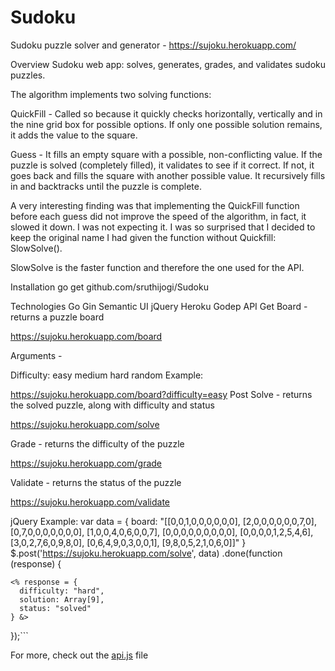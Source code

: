 # Sudoku
Sudoku puzzle solver and generator - https://sujoku.herokuapp.com/

Overview
Sudoku web app: solves, generates, grades, and validates sudoku puzzles.

The algorithm implements two solving functions:

QuickFill - Called so because it quickly checks horizontally, vertically and in the nine grid box for possible options. If only one possible solution remains, it adds the value to the square.

Guess - It fills an empty square with a possible, non-conflicting value. If the puzzle is solved (completely filled), it validates to see if it correct. If not, it goes back and fills the square with another possible value. It recursively fills in and backtracks until the puzzle is complete.

A very interesting finding was that implementing the QuickFill function before each guess did not improve the speed of the algorithm, in fact, it slowed it down. I was not expecting it. I was so surprised that I decided to keep the original name I had given the function without Quickfill: SlowSolve().

SlowSolve is the faster function and therefore the one used for the API.

Installation
go get github.com/sruthijogi/Sudoku

Technologies
Go
Gin
Semantic UI
jQuery
Heroku
Godep
API
Get
Board - returns a puzzle board

https://sujoku.herokuapp.com/board

Arguments -

Difficulty:
easy
medium
hard
random
Example:

https://sujoku.herokuapp.com/board?difficulty=easy
Post
Solve - returns the solved puzzle, along with difficulty and status

https://sujoku.herokuapp.com/solve

Grade - returns the difficulty of the puzzle

https://sujoku.herokuapp.com/grade

Validate - returns the status of the puzzle

https://sujoku.herokuapp.com/validate

jQuery Example:
var data = {
  board: "[[0,0,1,0,0,0,0,0,0],
          [2,0,0,0,0,0,0,7,0],
          [0,7,0,0,0,0,0,0,0],
          [1,0,0,4,0,6,0,0,7],
          [0,0,0,0,0,0,0,0,0],
          [0,0,0,0,1,2,5,4,6],
          [3,0,2,7,6,0,9,8,0],
          [0,6,4,9,0,3,0,0,1],
          [9,8,0,5,2,1,0,6,0]]"
}
$.post('https://sujoku.herokuapp.com/solve', data)
  .done(function (response) {

    <% response = {
      difficulty: "hard",
      solution: Array[9],
      status: "solved"
    } &>    

  });```

For more, check out the [api.js](https://github.com/sruthijogi/Sudoku/blob/master/public/api.js) file
